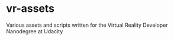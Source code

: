# vr-assets
Various assets and scripts written for the Virtual Reality Developer Nanodegree at Udacity
